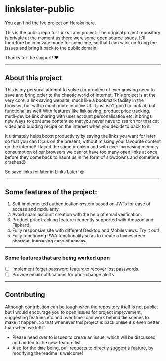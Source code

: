 # linkslater-public
You can find the live project on Heroku [here](https://linkslater.herokuapp.com/).

This is the public repo for Links Later project. The original project repository is private at the moment as there were some open source issues. It'll therefore be in private mode for sometime, so that I can work on fixing the issues and bring it back to the public domain.

Thanks for the support! ♥

---

## About this project
This is my personal attempt to solve our problem of ever growing need to save and bring order to the chaotic world of internet. This project is at the very core, a link saving website, much like a bookmark facility in the browser, but with a much more intuitive UI. It just isn't good to look at, but functional as well! With features like link saving, product price tracking, mutli-device link sharing with user account personalisation etc, it brings new ways to consume content so that you never have to search for that cat video and pudding recipe on the internet when you decide to back to it.

It ultimately helps boost productivity by saving the links you want for later so that you can focus on the present, without missing your favourite content on the internet! I faced the same problem and with ever increasing memory consumption of our browsers we cannot have too many open links at once before they come back to haunt us in the form of slowdowns and sometime crashes😪

So save links for later in Links Later! 😉

---
## Some features of the project:
1. Self implemented authentication system based on JWTs for ease of access and modularity.
2. Avoid spam account creation with the help of email verification.
3. Product price tracking feature (currently supported with Amazon and Flipkart).
4. Fully responsive site with different Desktop and Mobile views. Try it out!
5. Fully functioning PWA functionality so as to create a homescreen shortcut, increasing ease of access.

---
### Some features that are being worked upon
- [ ] Implement forget password feature to recover lost passwords.
- [ ] Provide email notifications for price change alerts

---
## Contributing
Although contribution can be tough when the repository itself is not public, but I would encourage you to open issues for project improvement, suggesting features etc.and over time I can work behind the scenes to make it happen. So that whenever this project is back online it's even better than when we left it.

- Please head over to issues to create an issue, which will be discussed and added to the new-feature list.
- Also for the time being, pull requests to directly suggest a feature, by modifying the readme is welcome!